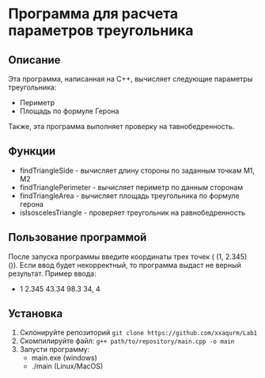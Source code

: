 # Программа для расчета параметров треугольника 
## Описание
Эта программа, написанная на C++, вычисляет следующие параметры треугольника:
- Периметр
- Площадь по формуле Герона

Также, эта программа выполняет проверку на тавнобедренность.

## Функции
- findTriangleSide - вычисляет длину стороны по заданным точкам M1, M2
- findTrianglePerimeter - вычисляет периметр по данным сторонам
- findTriangleArea - вычисляет площадь треугольника по формуле герона
- isIsoscelesTriangle - проверяет треугольник на равнобедренность

## Пользование программой
После запуска программы введите координаты трех точек ( (1, 2.345) ()). Если ввод будет некорректный, то программа выдаст не верный результат.
Пример ввода:
- 1 2.345 43.34 98.3 34, 4

## Установка
1. Склонируйте репозиторий `git clone https://github.com/xxaqurm/Lab1`
2. Скомпилируйте файл: `g++ path/to/repository/main.cpp -o main`
3. Запусти программу:
    - main.exe (windows)
    - ./main   (Linux/MacOS)
